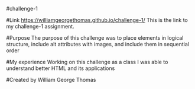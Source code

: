 #challenge-1

#Link
https://williamgeorgethomas.github.io/challenge-1/
This is the link to my challenge-1 assignment.

#Purpose
The purpose of this challenge was to place elements in logical structure, include alt attributes with images, and include them in sequential order

#My experience
Working on this challenge as a class I was able to understand better HTML and its applications

#Created by William George Thomas